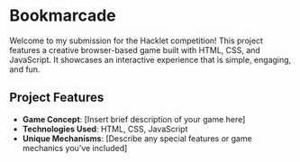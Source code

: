 # Bookmarcade
Welcome to my submission for the Hacklet competition! This project features a creative browser-based game built with HTML, CSS, and JavaScript. It showcases an interactive experience that is simple, engaging, and fun.

## Project Features
- **Game Concept**: [Insert brief description of your game here]
- **Technologies Used**: HTML, CSS, JavaScript
- **Unique Mechanisms**: [Describe any special features or game mechanics you’ve included]
